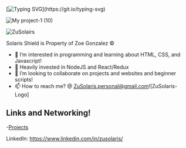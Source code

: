 [![Typing SVG](https://readme-typing-svg.herokuapp.com?font=Sans+Serif&pause=1000&color=0EF7D5&width=435&lines=I+AM.......ZuSolaris......Welcome!!!)](https://git.io/typing-svg)

![My project-1 (10)](https://user-images.githubusercontent.com/112319057/202139761-17b4ae13-af79-4e87-9a80-ca3564144e4d.png)


![ZuSolairs](https://user-images.githubusercontent.com/112319057/202137256-a4fbb978-b20e-4d56-adc5-a99436e8c3ff.gif)

Solaris Shield is Property of Zoe Gonzalez ©


- 👀 I’m interested in programming and learning about HTML, CSS, and Javascript!
- 🌱 Heavily invested in NodeJS and React/Redux
- 💞️ I’m looking to collaborate on projects and websites and beginner scripts!
- 📫 How to reach me? @ ZuSolaris.personal@gmail.com![ZuSolaris-Logo]


## Links and Networking!

-[Projects](https://github.com/ZuSolaris?tab=projects)

LinkedIn: https://www.linkedin.com/in/zusolaris/

<!---
ZuSolaris/ZuSolaris is a ✨ special ✨ repository because its `README.md` (this file) appears on your GitHub profile.
You can click the Preview link to take a look at your changes.
--->
